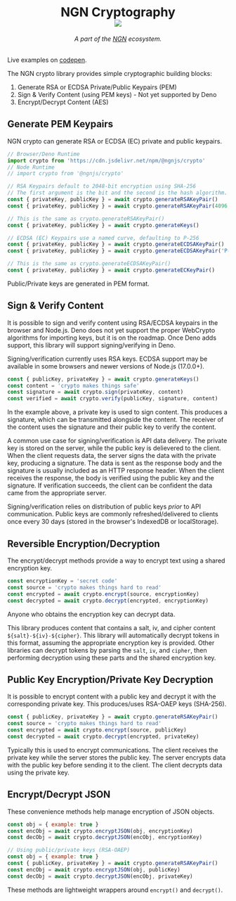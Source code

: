 <h1 align="center">NGN Cryptography<br/><img src="https://img.shields.io/npm/v/@ngnjs/crypto?label=%40ngnjs/crypto&logo=npm&style=social"/></h1>
<div align="center"><em>A part of the <a href="https://github.com/ngnjs/ngn">NGN</a> ecosystem.</em></div><br/>

Live examples on [codepen](https://codepen.io/coreybutler/pen/mdMwQQb).

The NGN crypto library provides simple cryptographic building blocks:

1. Generate RSA or ECDSA Private/Public Keypairs (PEM)
2. Sign & Verify Content (using PEM keys) - Not yet supported by Deno
3. Encrypt/Decrypt Content (AES)

## Generate PEM Keypairs

NGN crypto can generate RSA or ECDSA (EC) private and public keypairs.

```javascript
// Browser/Deno Runtime
import crypto from 'https://cdn.jsdelivr.net/npm/@ngnjs/crypto'
// Node Runtime
// import crypto from '@ngnjs/crypto'

// RSA Keypairs default to 2048-bit encryption using SHA-256
// The first argument is the bit and the second is the hash algorithm.
const { privateKey, publicKey } = await crypto.generateRSAKeyPair()
const { privateKey, publicKey } = await crypto.generateRSAKeyPair(4096, 'SHA-512')

// This is the same as crypto.generateRSAKeyPair()
const { privateKey, publicKey } = await crypto.generateKeys()

// ECDSA (EC) Keypairs use a named curve, defaulting to P-256
const { privateKey, publicKey } = await crypto.generateECDSAKeyPair()
const { privateKey, publicKey } = await crypto.generateECDSAKeyPair('P-521')

// This is the same as crypto.generateECDSAKeyPair()
const { privateKey, publicKey } = await crypto.generateECKeyPair()
```

Public/Private keys are generated in PEM format.

## Sign & Verify Content

It is possible to sign and verify content using RSA/ECDSA keypairs in the browser and Node.js. Deno does not yet support the proper WebCrypto algorithms for importing keys, but it is on the roadmap. Once Deno adds support, this library will support signing/verifying in Deno.

Signing/verification currently uses RSA keys. ECDSA support may be available in some browsers and newer versions of Node.js (17.0.0+).

```javascript
const { publicKey, privateKey } = await crypto.generateKeys()
const content = 'crypto makes things safe'
const signature = await crypto.sign(privateKey, content)
const verified = await crypto.verify(publicKey, signature, content)
```

In the example above, a private key is used to sign content. This produces a signature, which can be transmitted alongside the content. The receiver of the content uses the signature and their public key to verify the content.

A common use case for signing/verification is API data delivery. The private key is stored on the server, while the public key is delievered to the client. When the client requests data, the server signs the data with the private key, producing a signature. The data is sent as the response body and the signature is usually included as an HTTP response header. When the client receives the response, the body is verified using the public key and the signature. If verification succeeds, the client can be confident the data came from the appropriate server.

Signing/verification relies on distribution of public keys _prior_ to API communication. Public keys are commonly refreshed/delivered to clients once every 30 days (stored in the browser's IndexedDB or localStorage).

## Reversible Encryption/Decryption

The encrypt/decrypt methods provide a way to encrypt text using a shared encryption key.

```javascript
const encryptionKey = 'secret code'
const source = 'crypto makes things hard to read'
const encrypted = await crypto.encrypt(source, encryptionKey)
const decrypted = await crypto.decrypt(encrypted, encryptionKey)
```

Anyone who obtains the encryption key can decrypt data.

This library produces content that contains a salt, iv, and cipher content `${salt}-${iv}-${cipher}`. This library will automatically decrypt tokens in this format, assuming the appropriate encryption key is provided. Other libraries can decrypt tokens by parsing the `salt`, `iv`, and `cipher`, then performing decryption using these parts and the shared encryption key.

## Public Key Encryption/Private Key Decryption

It is possible to encrypt content with a public key and decrypt it with the corresponding private key. This produces/uses RSA-OAEP keys (SHA-256).

```javascript
const { publicKey, privateKey } = await crypto.generateRSAKeyPair()
const source = 'crypto makes things hard to read'
const encrypted = await crypto.encrypt(source, publicKey)
const decrypted = await crypto.decrypt(encrypted, privateKey)
```

Typically this is used to encrypt communications. The client receives the private key while the server stores the public key. The server encrypts data with the public key before sending it to the client. The client decrypts data using the private key.

## Encrypt/Decrypt JSON

These convenience methods help manage encryption of JSON objects.

```javascript
const obj = { example: true }
const encObj = await crypto.encryptJSON(obj, encryptionKey)
const decObj = await crypto.decryptJSON(encObj, encryptionKey)

// Using public/private keys (RSA-OAEP)
const obj = { example: true }
const { publicKey, privateKey } = await crypto.generateRSAKeyPair()
const encObj = await crypto.encryptJSON(obj, publicKey)
const decObj = await crypto.decryptJSON(encObj, privateKey)
```

These methods are lightweight wrappers around `encrypt()` and `decrypt()`.
